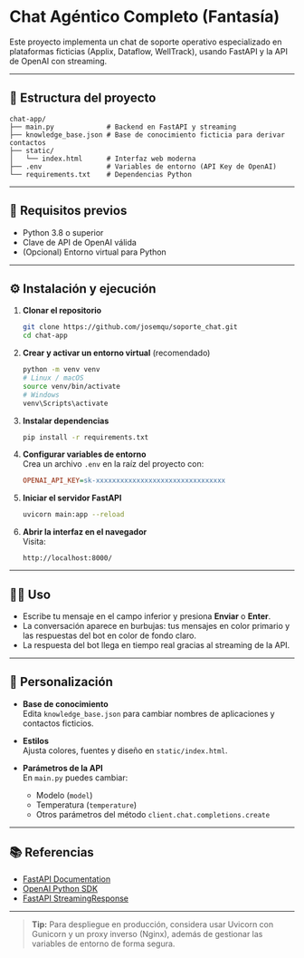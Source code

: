 # Chat Agéntico Completo (Fantasía)

Este proyecto implementa un chat de soporte operativo especializado en plataformas ficticias (Applix, Dataflow, WellTrack), usando FastAPI y la API de OpenAI con streaming.

---

## 📂 Estructura del proyecto

```
chat-app/
├── main.py             # Backend en FastAPI y streaming
├── knowledge_base.json # Base de conocimiento ficticia para derivar contactos
├── static/
│   └── index.html      # Interfaz web moderna
├── .env                # Variables de entorno (API Key de OpenAI)
└── requirements.txt    # Dependencias Python
```

---

## 🔧 Requisitos previos

- Python 3.8 o superior
- Clave de API de OpenAI válida
- (Opcional) Entorno virtual para Python

---

## ⚙️ Instalación y ejecución

1. **Clonar el repositorio**

   ```bash
   git clone https://github.com/josemqu/soporte_chat.git
   cd chat-app
   ```

2. **Crear y activar un entorno virtual** (recomendado)

   ```bash
   python -m venv venv
   # Linux / macOS
   source venv/bin/activate
   # Windows
   venv\Scripts\activate
   ```

3. **Instalar dependencias**

   ```bash
   pip install -r requirements.txt
   ```

4. **Configurar variables de entorno**  
   Crea un archivo `.env` en la raíz del proyecto con:

   ```ini
   OPENAI_API_KEY=sk-xxxxxxxxxxxxxxxxxxxxxxxxxxxxxxxx
   ```

5. **Iniciar el servidor FastAPI**

   ```bash
   uvicorn main:app --reload
   ```

6. **Abrir la interfaz en el navegador**  
   Visita:
   ```
   http://localhost:8000/
   ```

---

## 🧑‍💻 Uso

- Escribe tu mensaje en el campo inferior y presiona **Enviar** o **Enter**.
- La conversación aparece en burbujas: tus mensajes en color primario y las respuestas del bot en color de fondo claro.
- La respuesta del bot llega en tiempo real gracias al streaming de la API.

---

## 📖 Personalización

- **Base de conocimiento**  
  Edita `knowledge_base.json` para cambiar nombres de aplicaciones y contactos ficticios.

- **Estilos**  
  Ajusta colores, fuentes y diseño en `static/index.html`.

- **Parámetros de la API**  
  En `main.py` puedes cambiar:
  - Modelo (`model`)
  - Temperatura (`temperature`)
  - Otros parámetros del método `client.chat.completions.create`

---

## 📚 Referencias

- [FastAPI Documentation](https://fastapi.tiangolo.com/)
- [OpenAI Python SDK](https://github.com/openai/openai-python)
- [FastAPI StreamingResponse](https://fastapi.tiangolo.com/advanced/custom-response/)

---

> **Tip:** Para despliegue en producción, considera usar Uvicorn con Gunicorn y un proxy inverso (Nginx), además de gestionar las variables de entorno de forma segura.
